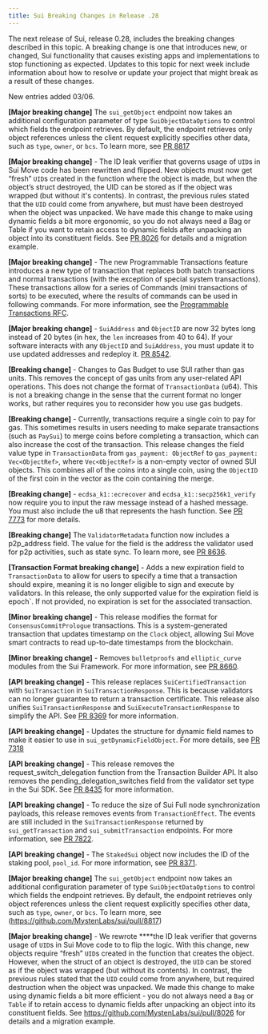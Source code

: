 ```yaml
---
title: Sui Breaking Changes in Release .28
---
```


The next release of Sui, release 0.28, includes the breaking changes described in this topic. A breaking change is one that introduces new, or changed, Sui functionality that causes existing apps and implementations to stop functioning as expected. Updates to this topic for next week include information about how to resolve or update your project that might break as a result of these changes.

New entries added 03/06.

**[Major breaking change]** The `sui_getObject` endpoint now takes an additional configuration parameter of type `SuiObjectDataOptions` to control which fields the endpoint retrieves. By default, the endpoint retrieves only object references unless the client request  explicitly specifies other data, such as `type`, `owner`, or `bcs`. To learn more, see [PR 8817](https://github.com/MystenLabs/sui/pull/8817)

**[Major breaking change]** - The ID leak verifier that governs usage of `UID`s in Sui Move code has been rewritten and flipped. New objects must now get “fresh” `UID`s created in the function where the object is made, but when the object’s struct destroyed, the UID can be stored as if the object was wrapped (but without it's contents). In contrast, the previous rules stated that the `UID` could come from anywhere, but must have been destroyed when the object was unpacked. We have made this change to make using dynamic fields a bit more ergonomic, so you do not always need a Bag or Table if you want to retain access to dynamic fields after unpacking an object into its constituent fields. See [PR 8026](https://github.com/MystenLabs/sui/pull/8026) for details and a migration example. 

**[Major breaking change]** - The new Programmable Transactions feature introduces a new type of transaction that replaces both batch transactions and normal transactions (with the exception of special system transactions). These transactions allow for a series of Commands (mini transactions of sorts) to be executed, where the results of commands can be used in following commands. For more information, see the [Programmable Transactions RFC](https://forums.sui.io/t/rfc-planned-feature-programmable-transactions/3823).

**[Major breaking change]** - `SuiAddress` and `ObjectID` are now 32 bytes long instead of 20 bytes (in hex, the `len` increases from 40 to 64). If your software interacts with any `ObjectID` and `SuiAddress`, you must update it to use updated addresses and redeploy it. [PR 8542](https://github.com/MystenLabs/sui/pull/8542).

**[Breaking change]** - Changes to Gas Budget to use SUI rather than gas units. This removes the concept of gas units from any user-related API operations. This does not change the format of `TransactionData` (u64). This is not a breaking change in the sense that the current format no longer works, but rather requires you to reconsider how you use gas budgets.

**[Breaking change]** - Currently, transactions require a single coin to pay for gas. This sometimes results in users needing to make separate transactions (such as `PaySui`) to merge coins before completing a transaction, which can also increase the cost of the transaction. This release changes the field value type in `TransactionData` from `gas_payment: ObjectRef` to `gas_payment: Vec<ObjectRef>`, where `Vec<ObjectRef>` is a non-empty vector of owned SUI objects. This combines all of the coins into a single coin, using the `ObjectID` of the first coin in the vector as the coin containing the merge.

**[Breaking change]** - `ecdsa_k1::ecrecover` and `ecdsa_k1::secp256k1_verify` now require you to input the raw message instead of a hashed message. You must also include the u8 that represents  the hash function. See [PR 7773](https://github.com/MystenLabs/sui/pull/7773) for more details.

**[Breaking change]** The `ValidatorMetadata` function now includes a p2p_address field. The value for the field is the address the validator used for p2p activities, such as state sync. To learn more, see [PR 8636](https://github.com/MystenLabs/sui/pull/8636).

**[Transaction Format breaking change]** - Adds a new expiration field to `TransactionData` to allow for users to specify a time that a transaction should expire, meaning it is no longer eligible to sign and execute by validators. In this release, the only supported value for the expiration field is epoch`. If not provided, no expiration is set for the associated transaction.

**[Minor breaking change]** - This release modifies the format for `ConsensusCommitPrologue` transactions. This is a system-generated transaction that updates timestamp on the `Clock` object, allowing Sui Move smart contracts to read up-to-date timestamps from the blockchain.

**[Minor breaking change]** - Removes `bulletproofs` and `elliptic_curve` modules from the Sui Framework. For more information, see [PR 8660](https://github.com/MystenLabs/sui/pull/8660).

**[API breaking change]** - This release replaces `SuiCertifiedTransaction` with `SuiTransaction` in `SuiTransactionResponse`. This is because validators can no longer guarantee to return a transaction certificate. This release also unifies `SuiTransactionResponse` and `SuiExecuteTransactionResponse` to simplify the API. See [PR 8369](https://github.com/MystenLabs/sui/pull/8369) for more information.

**[API breaking change]** - Updates the structure for dynamic field names to make it easier to use in `sui_getDynamicFieldObject`. For more details, see [PR 7318](https://github.com/MystenLabs/sui/pull/7318)

**[API breaking change]** - This release removes the request_switch_delegation function from the Transaction Builder API. It also removes the pending_delegation_switches field from the validator set type in the Sui SDK. See [PR 8435](https://github.com/MystenLabs/sui/pull/8435) for more information.

**[API breaking change]** - To reduce the size of Sui Full node synchronization payloads, this release removes events from `TransactionEffect`. The events are still included in the `SuiTransactionResponse` returned by `sui_getTransaction` and `sui_submitTransaction` endpoints. For more information, see [PR 7822](https://github.com/MystenLabs/sui/pull/7822).

**[API breaking change]** - The `StakedSui` object now includes the ID of the staking pool, `pool_id`. For more information, see [PR 8371](https://github.com/MystenLabs/sui/pull/8371).

**[Major breaking change]** The `sui_getObject` endpoint now takes an additional configuration parameter of type `SuiObjectDataOptions` to control which fields the endpoint retrieves. By default, the endpoint retrieves only object references unless the client request  explicitly specifies other data, such as `type`, `owner`, or `bcs`. To learn more, see (https://github.com/MystenLabs/sui/pull/8817)

**[Major breaking change]** - We rewrote ****the ID leak verifier that governs usage of `UID`s in Sui Move code to to flip the logic. With this change, new objects require “fresh” `UID`s created in the function that creates the object. However, when the struct of an object is destroyed, the `UID` can be stored as if the object was wrapped (but without its contents). In contrast, the previous rules stated that the `UID` could come from anywhere, but required destruction when the object was unpacked. We made this change to make using dynamic fields a bit more efficient - you do not always need a `Bag` or `Table` if to retain access to dynamic fields after unpacking an object into its constituent fields. See https://github.com/MystenLabs/sui/pull/8026 for details and a migration example.